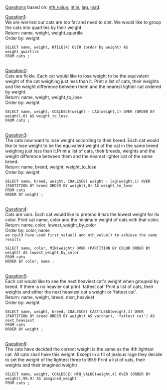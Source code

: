 [Questions](https://www.windowfunctions.com/questions/grouping/) based on: 
[nth_value](https://docs.oracle.com/cd/E11882_01/server.112/e41084/functions114.htm#SQLRF30031), 
[ntile](https://docs.microsoft.com/en-us/sql/t-sql/functions/ntile-transact-sql?view=sql-server-ver15_),
[lag](https://docs.microsoft.com/en-us/sql/t-sql/functions/lag-transact-sql?view=sql-server-ver15),
[lead](https://docs.microsoft.com/en-us/sql/t-sql/functions/lead-transact-sql?view=sql-server-ver15).


[Question1](https://www.windowfunctions.com/questions/grouping/0): \
We are worried our cats are too fat and need to diet.
We would like to group the cats into quartiles by their weight. \
Return: name, weight, weight_quartile \
Order by: weight

```
SELECT name, weight, NTILE(4) OVER (order by weight) AS weight_quartile
FROM cats ;
```
\
[Question2](https://www.windowfunctions.com/questions/grouping/1): \
Cats are fickle. Each cat would like to lose weight to be the equivalent weight of the cat weighing just less than it.
Print a list of cats, their weights and the weight difference between them and the nearest lighter cat ordered by weight. \
Return: name, weight, weight_to_lose \
Order by: weight 

```
SELECT name, weight, COALESCE(weight - LAG(weight,1) OVER (ORDER BY weight),0) AS weight_to_lose
FROM cats ;
```
\
[Question3](https://www.windowfunctions.com/questions/grouping/2): \
The cats now want to lose weight according to their breed. Each cat would like to lose weight to be the equivalent weight of the cat in the same breed weighing just less than it.Print a list of cats, their breeds, weights and the weight difference between them and the nearest lighter cat of the same breed. \
Return: name, breed, weight, weight_to_lose \
Order by: weight 
```
SELECT name, breed, weight, COALESCE( weight - lag(weight,1) OVER (PARTITION BY breed ORDER BY weight),0) AS weight_to_lose
FROM cats
ORDER BY weight ;
```
\
[Question4](https://www.windowfunctions.com/questions/grouping/3): \
Cats are vain. Each cat would like to pretend it has the lowest weight for its color.
Print cat name, color and the minimum weight of cats with that color. \
Return: name, color, lowest_weight_by_color\
Order by: color, name \
`we could have used first_value() and nth_value() to achieve the same results`
```
SELECT name, color, MIN(weight) OVER (PARTITION BY COLOR ORDER BY weight) AS lowest_weight_by_color
FROM cats
ORDER BY color, name ;
```

\
[Question5](https://www.windowfunctions.com/questions/grouping/4): \
Each cat would like to see the next heaviest cat's weight when grouped by breed. If there is no heavier cat print 'fattest cat'
Print a list of cats, their weights and either the next heaviest cat's weight or 'fattest cat'.\
Return: name, weight, breed, next_heaviest \
Order by: weight 
```
SELECT name, weight, breed, COALESCE( CAST(LEAD(weight,1) OVER (PARTITION BY breed ORDER BY weight) AS varchar), 'fattest cat') AS next_heaviest
FROM cats
ORDER BY weight ;
```

\
[Question6](https://www.windowfunctions.com/questions/grouping/5): \
The cats have decided the correct weight is the same as the 4th lightest cat. All cats shall have this weight. Except in a fit of jealous rage they decide to set the weight of the lightest three to 99.9
Print a list of cats, their weights and their imagined weight\

```
SELECT name, weight, COALESCE( NTH_VALUE(weight,4) OVER (ORDER BY weight),99.9) AS imagined_weight
FROM cats ;
```
